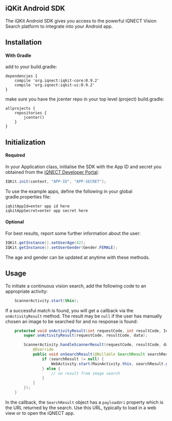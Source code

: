 iQKit Android SDK
-----------------

The iQKit Android SDK gives you access to the powerful iQNECT Vision Search platform
to integrate into your Android app.

Installation
------------

#### With Gradle

add to your build.gradle:

```
dependencies {
    compile 'org.iqnect:iqkit-core:0.9.2'
    compile 'org.iqnect:iqkit-ui:0.9.2'
}
```

make sure you have the jcenter repo in your top level (project) build.gradle:

```
allprojects {
    repositories {
        jcenter()
    }
}
```

Initialization
---------------

#### Required

In your Application class, initialise the SDK with the App ID and secret you obtained from the [iQNECT Developer Portal](http://developer.iqnect.org):

```java
IQKit.init(context, "APP-ID", "APP-SECRET");
```

To use the example apps, define the following in your global gradle.properties file:

```
iqkitAppId=enter app id here
iqkitAppSecret=enter app secret here
```

#### Optional

For best results, report some further information about the user:

```java
IQKit.getInstance().setUserAge(42);
IQKit.getInstance().setUserGender(Gender.FEMALE);
```

The age and gender can be updated at anytime with these methods.

Usage
-----

To initiate a continuous vision search, add the following code to an appropriate activity:

```java
    ScannerActivity.start(this);
```

If a successful match is found, you will get a callback via the `onActivityResult` method. The result may be `null` if the user has manually chosen an image to be searched for and no response is found:

```java
    protected void onActivityResult(int requestCode, int resultCode, Intent data) {
        super.onActivityResult(requestCode, resultCode, data);

        ScannerActivity.handleScannerResult(requestCode, resultCode, data, new ScannerActivity.ScannerResultHandler() {
            @Override
            public void onSearchResult(@Nullable SearchResult searchResult) {
                if (searchResult != null) {
                    WebActivity.start(MainActivity.this, searchResult.getSearchbarTitle(), searchResult.getPayloadUri());
                } else {
                    // no result from image search
                }
            }
        });
    }
```

In the callback, the `SearchResult` object has a `payloadUri` property which is the URL returned by the search. Use this URL, typically to load in a web view or to open the iQNECT app.
